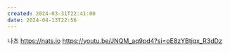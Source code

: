 ```yaml
---
created: 2024-03-31T22:41:00
date: 2024-04-13T22:56
---
```

 나츠
 https://nats.io
 https://youtu.be/JNQM_aq9pd4?si=oE8zYBtjqx_R3dDz